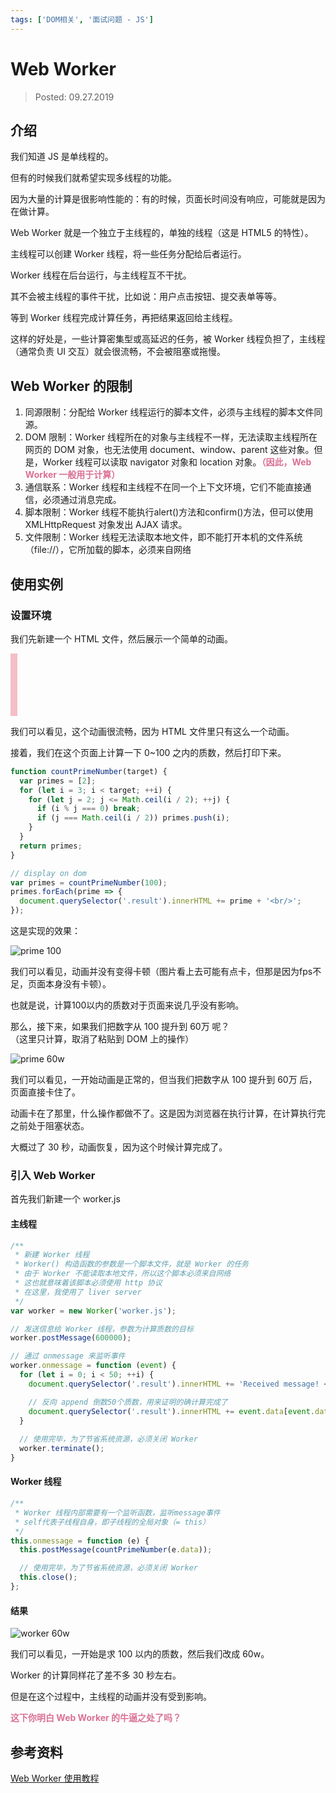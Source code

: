 ```yaml
---
tags: ['DOM相关', '面试问题 - JS']
---
```


# Web Worker

> Posted: 09.27.2019

<Tag />

## 介绍

我们知道 JS 是单线程的。

但有的时候我们就希望实现多线程的功能。

因为大量的计算是很影响性能的：有的时候，页面长时间没有响应，可能就是因为在做计算。

Web Worker 就是一个独立于主线程的，单独的线程（这是 HTML5 的特性）。

主线程可以创建 Worker 线程，将一些任务分配给后者运行。

Worker 线程在后台运行，与主线程互不干扰。

其不会被主线程的事件干扰，比如说：用户点击按钮、提交表单等等。

等到 Worker 线程完成计算任务，再把结果返回给主线程。

这样的好处是，一些计算密集型或高延迟的任务，被 Worker 线程负担了，主线程（通常负责 UI 交互）就会很流畅，不会被阻塞或拖慢。

## Web Worker 的限制

1. 同源限制：分配给 Worker 线程运行的脚本文件，必须与主线程的脚本文件同源。
2. DOM 限制：Worker 线程所在的对象与主线程不一样，无法读取主线程所在网页的 DOM 对象，也无法使用 document、window、parent 这些对象。但是，Worker 线程可以读取 navigator 对象和 location 对象。<span style="color: palevioletred">**（因此，Web Worker 一般用于计算）**</span>
3. 通信联系：Worker 线程和主线程不在同一个上下文环境，它们不能直接通信，必须通过消息完成。
4. 脚本限制：Worker 线程不能执行alert()方法和confirm()方法，但可以使用 XMLHttpRequest 对象发出 AJAX 请求。
5. 文件限制：Worker 线程无法读取本地文件，即不能打开本机的文件系统（file://），它所加载的脚本，必须来自网络

## 使用实例

### 设置环境

我们先新建一个 HTML 文件，然后展示一个简单的动画。

<div class="anim-container"></div>
<style>
@keyframes flashAndGrow {
  0% {
    width: 0px;
    background: pink;
  }
  50% {
    width: 200px;
    background: mediumseagreen;
  }
  100% {
    width: 0px;
    background: pink;
  }
}
.anim-container {
  width: 0px;
  height: 100px;
  animation: flashAndGrow 2s ease-in-out infinite;
}
</style>

我们可以看见，这个动画很流畅，因为 HTML 文件里只有这么一个动画。

接着，我们在这个页面上计算一下 0~100 之内的质数，然后打印下来。

```javascript
function countPrimeNumber(target) {
  var primes = [2];
  for (let i = 3; i < target; ++i) {
    for (let j = 2; j <= Math.ceil(i / 2); ++j) {
      if (i % j === 0) break;
      if (j === Math.ceil(i / 2)) primes.push(i);
    }
  }
  return primes;
}

// display on dom
var primes = countPrimeNumber(100);
primes.forEach(prime => {
  document.querySelector('.result').innerHTML += prime + '<br/>';
});
```

这是实现的效果：

![prime 100](/prime-100.gif)

我们可以看见，动画并没有变得卡顿（图片看上去可能有点卡，但那是因为fps不足，页面本身没有卡顿）。

也就是说，计算100以内的质数对于页面来说几乎没有影响。

那么，接下来，如果我们把数字从 100 提升到 60万 呢？  
（这里只计算，取消了粘贴到 DOM 上的操作）

![prime 60w](/prime-60w.gif)

我们可以看见，一开始动画是正常的，但当我们把数字从 100 提升到 60万 后，页面直接卡住了。

动画卡在了那里，什么操作都做不了。这是因为浏览器在执行计算，在计算执行完之前处于阻塞状态。

大概过了 30 秒，动画恢复，因为这个时候计算完成了。

### 引入 Web Worker

首先我们新建一个 worker.js

#### 主线程

```javascript
/**
 * 新建 Worker 线程
 * Worker() 构造函数的参数是一个脚本文件，就是 Worker 的任务
 * 由于 Worker 不能读取本地文件，所以这个脚本必须来自网络
 * 这也就意味着该脚本必须使用 http 协议
 * 在这里，我使用了 liver server
 */
var worker = new Worker('worker.js');

// 发送信息给 Worker 线程，参数为计算质数的目标
worker.postMessage(600000);

// 通过 onmessage 来监听事件
worker.onmessage = function (event) {
  for (let i = 0; i < 50; ++i) {
    document.querySelector('.result').innerHTML += 'Received message! <br/>';

    // 反向 append 倒数50个质数，用来证明的确计算完成了
    document.querySelector('.result').innerHTML += event.data[event.data.length - i - 1] + '<br/>';
  }
  
  // 使用完毕，为了节省系统资源，必须关闭 Worker
  worker.terminate();
}
```

#### Worker 线程

```javascript
/**
 * Worker 线程内部需要有一个监听函数，监听message事件
 * self代表子线程自身，即子线程的全局对象（= this）
 */
this.onmessage = function (e) {
  this.postMessage(countPrimeNumber(e.data));

  // 使用完毕，为了节省系统资源，必须关闭 Worker
  this.close();
};
```

#### 结果

![worker 60w](/worker-60w.gif)

我们可以看见，一开始是求 100 以内的质数，然后我们改成 60w。

Worker 的计算同样花了差不多 30 秒左右。

但是在这个过程中，主线程的动画并没有受到影响。

<span style="color: palevioletred">**这下你明白 Web Worker 的牛逼之处了吗？**</span>

## 参考资料

[Web Worker 使用教程](http://www.ruanyifeng.com/blog/2018/07/web-worker.html)

<Disqus />